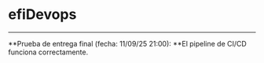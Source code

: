 # efiDevops

---
**Prueba de entrega final (fecha: 11/09/25 21:00): **El pipeline de CI/CD funciona correctamente.

